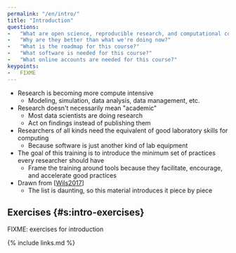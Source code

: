 ```yaml
---
permalink: "/en/intro/"
title: "Introduction"
questions:
-   "What are open science, reproducible research, and computational competence?"
-   "Why are they better than what we're doing now?"
-   "What is the roadmap for this course?"
-   "What software is needed for this course?"
-   "What online accounts are needed for this course?"
keypoints:
-   FIXME
---
```


-   Research is becoming more compute intensive
    -   Modeling, simulation, data analysis, data management, etc.
-   Research doesn't necessarily mean "academic"
    -   Most data scientists are doing research
    -   Act on findings instead of publishing them
-   Researchers of all kinds need the equivalent of good laboratory skills for computing
    -   Because software is just another kind of lab equipment
-   The goal of this training is to introduce the minimum set of practices every researcher should have
    -   Frame the training around tools because they facilitate, encourage, and accelerate good practices
-   Drawn from [[Wils2017](#CITE)]
    -   The list is daunting, so this material introduces it piece by piece

## Exercises {#s:intro-exercises}

FIXME: exercises for introduction

{% include links.md %}
